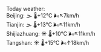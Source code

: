 Today weather:  
Beijing: 🌫  🌡️+12°C 🌬️↖7km/h  
Tianjin: 🌫  🌡️+13°C 🌬️↖11km/h  
Shijiazhuang: ☀️   🌡️+10°C 🌬️↖11km/h  
Tangshan: ☀️   🌡️+15°C 🌬️↑18km/h  
